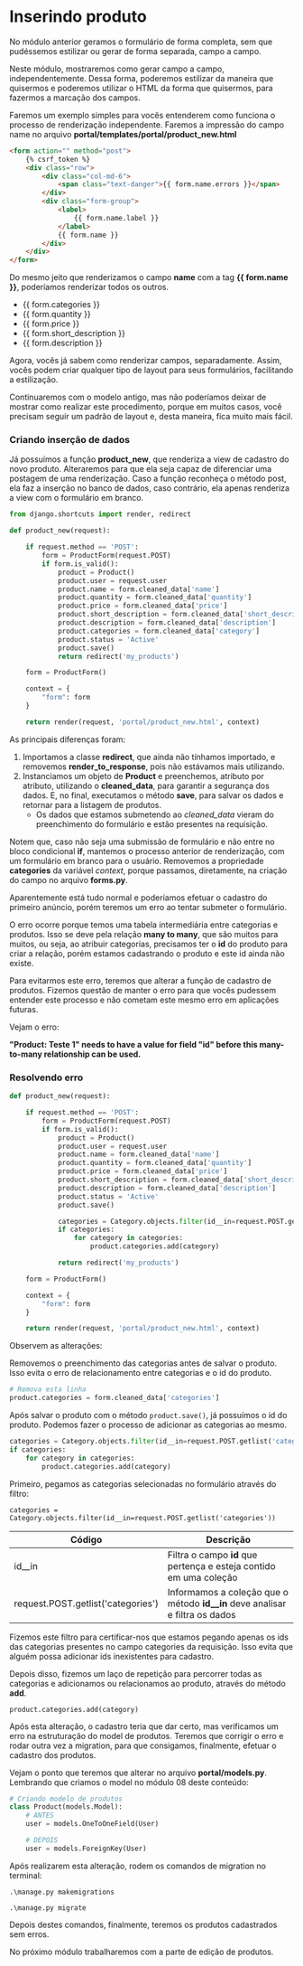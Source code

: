 # Inserindo produto

No módulo anterior geramos o formulário de forma completa, sem que pudéssemos estilizar ou gerar de forma separada, campo a campo.

Neste módulo, mostraremos como gerar campo a campo, independentemente. Dessa forma, poderemos estilizar da maneira que quisermos e poderemos utilizar o HTML da forma que quisermos, para fazermos a marcação dos campos.

Faremos um exemplo simples para vocês entenderem como funciona o processo de renderização independente. Faremos a impressão do campo name no arquivo **portal/templates/portal/product_new.html**

```html
<form action="" method="post">
    {% csrf_token %}
    <div class="row">
        <div class="col-md-6">
            <span class="text-danger">{{ form.name.errors }}</span>
        </div>
        <div class="form-group">
            <label>
                {{ form.name.label }}
            </label>
            {{ form.name }}
        </div>
    </div>
</form>
```

Do mesmo jeito que renderizamos o campo **name** com a tag **{{ form.name }}**, poderíamos renderizar todos os outros.

* {{ form.categories }}
* {{ form.quantity }}
* {{ form.price }}
* {{ form.short_description }}
* {{ form.description }}

Agora, vocês já sabem como renderizar campos, separadamente. Assim, vocês podem criar qualquer tipo de layout para seus formulários, facilitando a estilização.

Continuaremos com o modelo antigo, mas não poderíamos deixar de mostrar como realizar este procedimento, porque em muitos casos, você precisam seguir um padrão de layout e, desta maneira, fica muito mais fácil.

### Criando inserção de dados

Já possuímos a função **product_new**, que renderiza a view de cadastro do novo produto. Alteraremos para que ela seja capaz de diferenciar uma postagem de uma renderização. Caso a função reconheça o método post, ela faz a inserção no banco de dados, caso contrário, ela apenas renderiza a view com o formulário em branco.

```python
from django.shortcuts import render, redirect

def product_new(request):

    if request.method == 'POST':
        form = ProductForm(request.POST)
        if form.is_valid():
            product = Product()
            product.user = request.user
            product.name = form.cleaned_data['name']
            product.quantity = form.cleaned_data['quantity']
            product.price = form.cleaned_data['price']
            product.short_description = form.cleaned_data['short_description']
            product.description = form.cleaned_data['description']
            product.categories = form.cleaned_data['category']
            product.status = 'Active'
            product.save()
            return redirect('my_products')

    form = ProductForm()

    context = {
        "form": form
    }

    return render(request, 'portal/product_new.html', context)
```

As principais diferenças foram:

1. Importamos a classe **redirect**, que ainda não tínhamos importado, e removemos **render_to_response**, pois não estávamos mais utilizando.
2. Instanciamos um objeto de **Product** e preenchemos, atributo por atributo, utilizando o **cleaned_data**, para garantir a segurança dos dados. E, no final, executamos o método **save**, para salvar os dados e retornar para a listagem de produtos.
	* Os dados que estamos submetendo ao *cleaned_data* vieram do preenchimento do formulário e estão presentes na requisição.

Notem que, caso não seja uma submissão de formulário e não entre no bloco condicional **if**, mantemos o processo anterior de renderização, com um formulário em branco para o usuário. Removemos a propriedade **categories** da variável *context*, porque passamos, diretamente, na criação do campo no arquivo **forms.py**.

Aparentemente está tudo normal e poderíamos efetuar o cadastro do primeiro anúncio, porém teremos um erro ao tentar submeter o formulário.

O erro ocorre porque temos uma tabela intermediária entre categorias e produtos. Isso se deve pela relação **many to many**, que são muitos para muitos, ou seja, ao atribuir categorias, precisamos ter o **id** do produto para criar a relação, porém estamos cadastrando o produto e este id ainda não existe.

Para evitarmos este erro, teremos que alterar a função de cadastro de produtos. Fizemos questão de manter o erro para que vocês pudessem entender este processo e não cometam este mesmo erro em aplicações futuras.

Vejam o erro:

**"Product: Teste 1" needs to have a value for field "id" before this many-to-many relationship can be used.**

### Resolvendo erro

```python
def product_new(request):

    if request.method == 'POST':
        form = ProductForm(request.POST)
        if form.is_valid():
            product = Product()
            product.user = request.user
            product.name = form.cleaned_data['name']
            product.quantity = form.cleaned_data['quantity']
            product.price = form.cleaned_data['price']
            product.short_description = form.cleaned_data['short_description']
            product.description = form.cleaned_data['description']
            product.status = 'Active'
            product.save()

            categories = Category.objects.filter(id__in=request.POST.getlist('categories'))
            if categories:
                for category in categories:
                    product.categories.add(category)

            return redirect('my_products')

    form = ProductForm()

    context = {
        "form": form
    }

    return render(request, 'portal/product_new.html', context)
```

Observem as alterações:

Removemos o preenchimento das categorias antes de salvar o produto. Isso evita o erro de relacionamento entre categorias e o id do produto.

```python
# Remova esta linha
product.categories = form.cleaned_data['categories']
```

Após salvar o produto com o método `product.save()`, já possuímos o id do produto. Podemos fazer o processo de adicionar as categorias ao mesmo.

```python
categories = Category.objects.filter(id__in=request.POST.getlist('categories'))
if categories:
    for category in categories:
        product.categories.add(category)
```

Primeiro, pegamos as categorias selecionadas no formulário através do filtro:

`categories = Category.objects.filter(id__in=request.POST.getlist('categories'))`

| Código | Descrição |
| ------ | --------- |
| id__in | Filtra o campo **id** que pertença e esteja contido em uma coleção |
| request.POST.getlist('categories') | Informamos a coleção que o método **id__in** deve analisar e filtra os dados |

Fizemos este filtro para certificar-nos que estamos pegando apenas os ids das categorias presentes no campo categories da requisição. Isso evita que alguém possa adicionar ids inexistentes para cadastro.

Depois disso, fizemos um laço de repetição para percorrer todas as categorias e adicionamos ou relacionamos ao produto, através do método **add**.

`product.categories.add(category)`

Após esta alteração, o cadastro teria que dar certo, mas verificamos um erro na estruturação do model de produtos. Teremos que corrigir o erro e rodar outra vez a migration, para que consigamos, finalmente, efetuar o cadastro dos produtos.

Vejam o ponto que teremos que alterar no arquivo **portal/models.py**. Lembrando que criamos o model no módulo 08 deste conteúdo:

```python
# Criando modelo de produtos
class Product(models.Model):
	# ANTES
    user = models.OneToOneField(User)

    # DEPOIS
    user = models.ForeignKey(User)
```

Após realizarem esta alteração, rodem os comandos de migration no terminal:

`.\manage.py makemigrations`

`.\manage.py migrate`

Depois destes comandos, finalmente, teremos os produtos cadastrados sem erros.

No próximo módulo trabalharemos com a parte de edição de produtos.